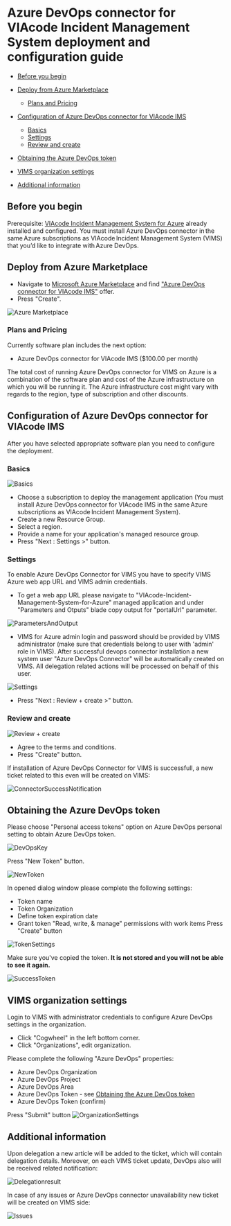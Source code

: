 # Azure DevOps connector for VIAcode Incident Management System deployment and configuration guide
<!-- TOC -->
- [Before you begin](#before-you-begin)
- [Deploy from Azure Marketplace](#deploy-from-azure-marketplace)
  - [Plans and Pricing](#plans-and-pricing)

- [Configuration of Azure DevOps connector for VIAcode IMS](#configuration-of-azure-devops-connector-for-viacode-ims)
  - [Basics](#basics)
  - [Settings](#settings)
  - [Review and create](#review-and-create)

- [Obtaining the Azure DevOps token](#obtaining-the-azure-devops-token)

- [VIMS organization settings](#vims-organization-settings)

- [Additional information](#additional-information)

<!-- TOC END -->

## Before you begin

Prerequisite: [VIAcode Incident Management System for Azure](https://azuremarketplace.microsoft.com/en-us/marketplace/apps/viacode_consulting-1089577.viacode-itsm-z?tab=Overview) already installed and configured.
You must install Azure DevOps connector in the same Azure subscriptions as VIAcode Incident Management System (VIMS) that you’d like to integrate with Azure DevOps.

## Deploy from Azure Marketplace

- Navigate to [Microsoft Azure Marketplace](https://azuremarketplace.microsoft.com/) and find ["Azure DevOps connector for VIAcode IMS"](https://azuremarketplace.microsoft.com/en-us/marketplace/apps/viacode_consulting-1089577.vims-azuredevops-preview?tab=Overview&flightCodes=073c61f2-6359-4b50-9e49-76f04063d00c) offer.
- Press "Create".

![Azure Marketplace](./media/devOpsConnector/marketOffer.png)

### Plans and Pricing

Currently software plan includes the next option:

- Azure DevOps connector for VIAcode IMS ($100.00 per month)

The total cost of running Azure DevOps connector for VIMS on Azure is a combination of the software plan and cost of the Azure infrastructure on which you will be running it. The Azure infrastructure cost might vary with regards to the region, type of subscription and other discounts.

## Configuration of Azure DevOps connector for VIAcode IMS

After you have selected appropriate software plan you need to configure the deployment.

### Basics

![Basics](./media/devOpsConnector/basics.png)

- Choose a subscription to deploy the management application (You must install Azure DevOps connector for VIAcode IMS in the same Azure subscriptions as VIAcode Incident Management System).
- Create a new Resource Group.
- Select a region.
- Provide a name for your application's managed resource group.
- Press "Next : Settings >" button.

### Settings

To enable Azure DevOps Connector for VIMS you have to specify VIMS Azure web app URL and VIMS admin credentials.

- To get a web app URL please navigate to "VIAcode-Incident-Management-System-for-Azure" managed application and under "Parameters and Otputs" blade copy output for "portalUrl" parameter.

![ParametersAndOutput](./media/devOpsConnector/paramOutput.png)

- VIMS for Azure admin login and password should be provided by VIMS administrator (make sure that credentials belong to user with 'admin' role in VIMS).
After successful devops connector installation a new system user "Azure DevOps Connector" will be automatically created on VIMS. All delegation related actions will be processed on behalf of this user.

![Settings](./media/devOpsConnector/settings.png)

- Press "Next : Review + create >" button.

### Review and create

![Review + create](./media/devOpsConnector/reviewCreate.png)

- Agree to the terms and conditions.
- Press "Create" button.

If installation of Azure DevOps Connector for VIMS is successfull, a new ticket related to this even will be created on VIMS:

![ConnectorSuccessNotification](./media/devOpsConnector/connectorSuccessNotification.png)

## Obtaining the Azure DevOps token

Please choose "Personal access tokens" option on Azure DevOps personal setting to obtain Azure DevOps token.

![DevOpsKey](./media/devOpsConnector/devOpsKey.png)

Press "New Token" button.

![NewToken](./media/devOpsConnector/newToken.png)

In opened dialog window please complete the following settings:

- Token name
- Token Organization
- Define token expiration date
- Grant token "Read, write, & manage" permissions with work items
Press "Create" button

![TokenSettings](./media/devOpsConnector/tokenSettings.png)

Make sure you've copied the token. **It is not stored and you will not be able to see it again.**

![SuccessToken](./media/devOpsConnector/successToken.png)

## VIMS organization settings

Login to VIMS with administrator credentials to configure Azure DevOps settings in the organization. 

- Click "Cogwheel" in the left bottom corner.
- Click "Organizations", edit organization.

Please complete the following "Azure DevOps" properties:

- Azure DevOps Organization
- Azure DevOps Project
- Azure DevOps Area
- Azure DevOps Token - see [Obtaining the Azure DevOps token](#obtaining-the-azure-devops-token)
- Azure DevOps Token (confirm)

Press "Submit" button
![OrganizationSettings](./media/devOpsConnector/organizationSettings.png)

## Additional information

Upon delegation a new article will be added to the ticket, which will contain delegation details. Moreover, on each VIMS ticket update, DevOps also will be received related notification:

![Delegationresult](./media/devOpsConnector/delegationResult.png)

In case of any issues or Azure DevOps connector unavailability new ticket will be created on VIMS side:

![Issues](./media/devOpsConnector/issues.png)
